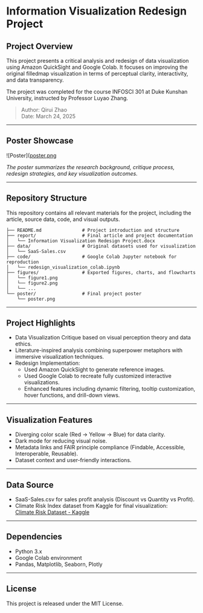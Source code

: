 # Information Visualization Redesign Project

## Project Overview

This project presents a critical analysis and redesign of data visualization using Amazon QuickSight and Google Colab. 
It focuses on improving the original filledmap visualization in terms of perceptual clarity, interactivity, and data transparency.

The project was completed for the course INFOSCI 301 at Duke Kunshan University, instructed by Professor Luyao Zhang.

> Author: Qirui Zhao  
> Date: March 24, 2025

---

## Poster Showcase

![Poster]([poster.png](https://github.com/Cattum/INFO301/blob/main/Poster.png)

*The poster summarizes the research background, critique process, redesign strategies, and key visualization outcomes.*

---

## Repository Structure

This repository contains all relevant materials for the project, including the article, source data, code, and visual outputs.

```
├── README.md               # Project introduction and structure
├── report/                 # Final article and project documentation
│   └── Information Visualization Redesign Project.docx
├── data/                   # Original datasets used for visualization
│   └── SaaS-Sales.csv
├── code/                   # Google Colab Jupyter notebook for reproduction
│   └── redesign_visualization_colab.ipynb
├── figures/                # Exported figures, charts, and flowcharts
│   └── figure1.png
│   └── figure2.png
│   └── ...
└── poster/                 # Final project poster
    └── poster.png
```

---

## Project Highlights

- Data Visualization Critique based on visual perception theory and data ethics.
- Literature-inspired analysis combining superpower metaphors with immersive visualization techniques.
- Redesign Implementation:
  - Used Amazon QuickSight to generate reference images.
  - Used Google Colab to recreate fully customized interactive visualizations.
  - Enhanced features including dynamic filtering, tooltip customization, hover functions, and drill-down views.

---

## Visualization Features

- Diverging color scale (Red → Yellow → Blue) for data clarity.
- Dark mode for reducing visual noise.
- Metadata links and FAIR principle compliance (Findable, Accessible, Interoperable, Reusable).
- Dataset context and user-friendly interactions.

---

## Data Source

- SaaS-Sales.csv for sales profit analysis (Discount vs Quantity vs Profit).
- Climate Risk Index dataset from Kaggle for final visualization:  
[Climate Risk Dataset - Kaggle](https://www.kaggle.com/datasets/thedevastator/global-climate-risk-index-and-related-economic-l)

---

## Dependencies

- Python 3.x  
- Google Colab environment  
- Pandas, Matplotlib, Seaborn, Plotly

---

## License

This project is released under the MIT License.

